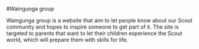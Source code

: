 #Waingunga group

Waingunga group is a website that aim to let people know about our Scout community and hopes to inspire someone to get part of it. The site is targeted to parents that want to let their children experience the Scout world, which will prepare them with skills for life. 